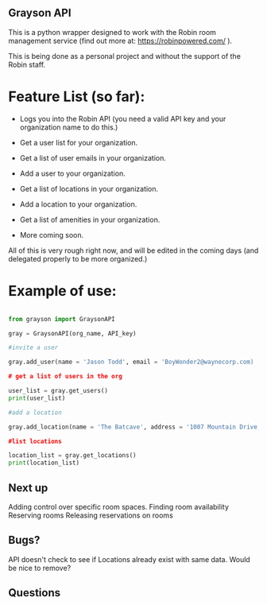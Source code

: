 ## Grayson API

This is a python wrapper designed to work with the Robin room management service (find out more at: https://robinpowered.com/ ). 

This is being done as a personal project and without the support of the Robin staff.

# Feature List (so far):

* Logs you into the Robin API (you need a valid API key and your organization name to do this.)

* Get a user list for your organization.

* Get a list of user emails in your organization.

* Add a user to your organization.

* Get a list of locations in your organization.

* Add a location to your organization.

* Get a list of amenities in your organization.

* More coming soon. 

All of this is very rough right now, and will be edited in the coming days (and delegated properly to be more organized.)

# Example of use:


```python

from grayson import GraysonAPI

gray = GraysonAPI(org_name, API_key)

#invite a user

gray.add_user(name = 'Jason Todd', email = 'BoyWonder2@waynecorp.com)

# get a list of users in the org

user_list = gray.get_users()
print(user_list)

#add a location

gray.add_location(name = 'The Batcave', address = '1007 Mountain Drive, Gotham, NJ', description = 'Home of the world's largest penny.')

#list locations

location_list = gray.get_locations()
print(location_list)


```

## Next up

Adding control over specific room spaces. 
Finding room availability
Reserving rooms
Releasing reservations on rooms



## Bugs?

API doesn't check to see if Locations already exist with same data. Would be nice to remove?


## Questions
